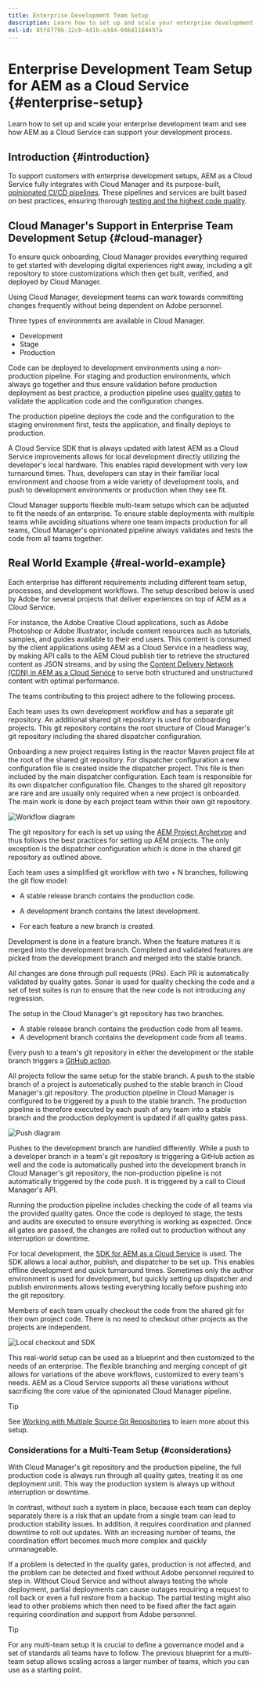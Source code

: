 ```yaml
---
title: Enterprise Development Team Setup
description: Learn how to set up and scale your enterprise development team and see how AEM as a Cloud Service can support your development process.
exl-id: 85f8779b-12cb-441b-a34d-04641184497a
---
```

# Enterprise Development Team Setup for AEM as a Cloud Service {#enterprise-setup}

Learn how to set up and scale your enterprise development team and see how AEM as a Cloud Service can support your development process.

## Introduction {#introduction}

To support customers with enterprise development setups, AEM as a Cloud Service fully integrates with Cloud Manager and its purpose-built, [opinionated CI/CD pipelines](/help/implementing/cloud-manager/configuring-pipelines/introduction-ci-cd-pipelines.md). These pipelines and services are built based on best practices, ensuring thorough [testing and the highest code quality](/help/implementing/cloud-manager/code-quality-testing.md).

## Cloud Manager's Support in Enterprise Team Development Setup {#cloud-manager}

To ensure quick onboarding, Cloud Manager provides everything required to get started with developing digital experiences right away, including a git repository to store customizations which then get built, verified, and deployed by Cloud Manager.

Using Cloud Manager, development teams can work towards committing changes frequently without being dependent on Adobe personnel. 

Three types of environments are available in Cloud Manager.

* Development
* Stage
* Production 

Code can be deployed to development environments using a non-production pipeline. For staging and production environments, which always go together and thus ensure validation before production deployment as best practice, a production pipeline uses [quality gates](/help/implementing/cloud-manager/custom-code-quality-rules.md) to validate the application code and the configuration changes. 

The production pipeline deploys the code and the configuration to the staging environment first, tests the application, and finally deploys to production.

A Cloud Service SDK that is always updated with latest AEM as a Cloud Service improvements allows for local development directly utilizing the developer's local hardware. This enables rapid development with very low turnaround times. Thus, developers can stay in their familiar local environment and choose from a wide variety of development tools, and push to development environments or production when they see fit. 

Cloud Manager supports flexible multi-team setups which can be adjusted to fit the needs of an enterprise. To ensure stable deployments with multiple teams while avoiding situations where one team impacts production for all teams, Cloud Manager's opinionated pipeline always validates and tests the code from all teams together.

## Real World Example {#real-world-example}

Each enterprise has different requirements including different team setup, processes, and development workflows. The setup described below is used by Adobe for several projects that deliver experiences on top of AEM as a Cloud Service.

For instance, the Adobe Creative Cloud applications, such as Adobe Photoshop or Adobe Illustrator, include content resources such as tutorials, samples, and guides available to their end users. This content is consumed by the client applications using AEM as a Cloud Service in a headless way, by making API calls to the AEM Cloud publish tier to retrieve the structured content as JSON streams, and by using the [Content Delivery Network (CDN) in AEM as a Cloud Service](/help/implementing/dispatcher/cdn.md#content-delivery) to serve both structured and unstructured content with optimal performance.

The teams contributing to this project adhere to the following process.

Each team uses its own development workflow and has a separate git repository. An additional shared git repository is used for onboarding projects. This git repository contains the root structure of Cloud Manager's git repository including the shared dispatcher configuration.

Onboarding a new project requires listing in the reactor Maven project file at the root of the shared git repository. For dispatcher configuration a new configuration file is created inside the dispatcher project. This file is then included by the main dispatcher configuration. Each team is responsible for its own dispatcher configuration file. Changes to the shared git repository are rare and are usually only required when a new project is onboarded. The main work is done by each project team within their own git repository.
 
![Workflow diagram](/help/implementing/cloud-manager/assets/team-setup1.png)

The git repository for each is set up using the [AEM Project Archetype](https://experienceleague.adobe.com/docs/experience-manager-core-components/using/developing/archetype/overview.html) and thus follows the best practices for setting up AEM projects. The only exception is the dispatcher configuration which is done in the shared git repository as outlined above.

Each team uses a simplified git workflow with two + N branches, following the git flow model:

* A stable release branch contains the production code.

* A development branch contains the latest development.

* For each feature a new branch is created.

Development is done in a feature branch. When the feature matures it is merged into the development branch. Completed and validated features are picked from the development branch and merged into the stable branch.

All changes are done through pull requests (PRs). Each PR is automatically validated by quality gates. Sonar is used for quality checking the code and a set of test suites is run to ensure that the new code is not introducing any regression.

The setup in the Cloud Manager's git repository has two branches.

* A stable release branch contains the production code from all teams.
* A development branch contains the development code from all teams.

Every push to a team's git repository in either the development or the stable branch triggers a [GitHub action](/help/implementing/cloud-manager/managing-code/working-with-multiple-source-git-repositories.md#managing-code).

All projects follow the same setup for the stable branch. A push to the stable branch of a project is automatically pushed to the stable branch in Cloud Manager's git repository. The production pipeline in Cloud Manager is configured to be triggered by a push to the stable branch. The production pipeline is therefore executed by each push of any team into a stable branch and the production deployment is updated if all quality gates pass.

![Push diagram](/help/implementing/cloud-manager/assets/team-setup2.png)
 
Pushes to the development branch are handled differently. While a push to a developer branch in a team's git repository is triggering a GitHub action as well and the code is automatically pushed into the development branch in Cloud Manager's git repository, the non-production pipeline is not automatically triggered by the code push. It is triggered by a call to Cloud Manager's API.

Running the production pipeline includes checking the code of all teams via the provided quality gates. Once the code is deployed to stage, the tests and audits are executed to ensure everything is working as expected. Once all gates are passed, the changes are rolled out to production without any interruption or downtime.

For local development, the [SDK for AEM as a Cloud Service](/help/implementing/developing/introduction/aem-as-a-cloud-service-sdk.md#developing) is used. The SDK allows a local author, publish, and dispatcher to be set up. This enables offline development and quick turnaround times. Sometimes only the author environment is used for development, but quickly setting up dispatcher and publish environments allows testing everything locally before pushing into the git repository.

Members of each team usually checkout the code from the shared git for their own project code. There is no need to checkout other projects as the projects are independent.

![Local checkout and SDK](/help/implementing/cloud-manager/assets/team-setup3.png)
 
This real-world setup can be used as a blueprint and then customized to the needs of an enterprise. The flexible branching and merging concept of git allows for variations of the above workflows, customized to every team's needs. AEM as a Cloud Service supports all these variations without sacrificing the core value of the opinionated Cloud Manager pipeline.

>[!TIP]
>
>See [Working with Multiple Source Git Repositories](https://experienceleague.adobe.com/docs/experience-manager-cloud-manager/using/managing-code/working-with-multiple-source-git-repos.html#managing-code) to learn more about this setup.

### Considerations for a Multi-Team Setup {#considerations}

With Cloud Manager's git repository and the production pipeline, the full production code is always run through all quality gates, treating it as one deployment unit. This way the production system is always up without interruption or downtime.

In contrast, without such a system in place, because each team can deploy separately there is a risk that an update from a single team can lead to production stability issues. In addition, it requires coordination and planned downtime to roll out updates. With an increasing number of teams, the coordination effort becomes much more complex and quickly unmanageable.

If a problem is detected in the quality gates, production is not affected, and the problem can be detected and fixed without Adobe personnel required to step in. Without Cloud Service and without always testing the whole deployment, partial deployments can cause outages requiring a request to roll back or even a full restore from a backup. The partial testing might also lead to other problems which then need to be fixed after the fact again requiring coordination and support from Adobe personnel.

>[!TIP]
>
>For any multi-team setup it is crucial to define a governance model and a set of standards all teams have to follow. The previous blueprint for a multi-team setup allows scaling across a larger number of teams, which you can use as a starting point.
